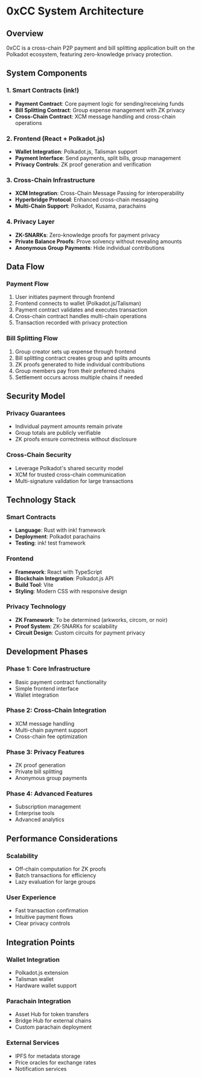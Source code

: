 # 0xCC System Architecture

## Overview
0xCC is a cross-chain P2P payment and bill splitting application built on the Polkadot ecosystem, featuring zero-knowledge privacy protection.

## System Components

### 1. Smart Contracts (ink!)
- **Payment Contract**: Core payment logic for sending/receiving funds
- **Bill Splitting Contract**: Group expense management with ZK privacy
- **Cross-Chain Contract**: XCM message handling and cross-chain operations

### 2. Frontend (React + Polkadot.js)
- **Wallet Integration**: Polkadot.js, Talisman support
- **Payment Interface**: Send payments, split bills, group management
- **Privacy Controls**: ZK proof generation and verification

### 3. Cross-Chain Infrastructure
- **XCM Integration**: Cross-Chain Message Passing for interoperability
- **Hyperbridge Protocol**: Enhanced cross-chain messaging
- **Multi-Chain Support**: Polkadot, Kusama, parachains

### 4. Privacy Layer
- **ZK-SNARKs**: Zero-knowledge proofs for payment privacy
- **Private Balance Proofs**: Prove solvency without revealing amounts
- **Anonymous Group Payments**: Hide individual contributions

## Data Flow

### Payment Flow
1. User initiates payment through frontend
2. Frontend connects to wallet (Polkadot.js/Talisman)
3. Payment contract validates and executes transaction
4. Cross-chain contract handles multi-chain operations
5. Transaction recorded with privacy protection

### Bill Splitting Flow
1. Group creator sets up expense through frontend
2. Bill splitting contract creates group and splits amounts
3. ZK proofs generated to hide individual contributions
4. Group members pay from their preferred chains
5. Settlement occurs across multiple chains if needed

## Security Model

### Privacy Guarantees
- Individual payment amounts remain private
- Group totals are publicly verifiable
- ZK proofs ensure correctness without disclosure

### Cross-Chain Security
- Leverage Polkadot's shared security model
- XCM for trusted cross-chain communication
- Multi-signature validation for large transactions

## Technology Stack

### Smart Contracts
- **Language**: Rust with ink! framework
- **Deployment**: Polkadot parachains
- **Testing**: ink! test framework

### Frontend
- **Framework**: React with TypeScript
- **Blockchain Integration**: Polkadot.js API
- **Build Tool**: Vite
- **Styling**: Modern CSS with responsive design

### Privacy Technology
- **ZK Framework**: To be determined (arkworks, circom, or noir)
- **Proof System**: ZK-SNARKs for scalability
- **Circuit Design**: Custom circuits for payment privacy

## Development Phases

### Phase 1: Core Infrastructure
- Basic payment contract functionality
- Simple frontend interface
- Wallet integration

### Phase 2: Cross-Chain Integration
- XCM message handling
- Multi-chain payment support
- Cross-chain fee optimization

### Phase 3: Privacy Features
- ZK proof generation
- Private bill splitting
- Anonymous group payments

### Phase 4: Advanced Features
- Subscription management
- Enterprise tools
- Advanced analytics

## Performance Considerations

### Scalability
- Off-chain computation for ZK proofs
- Batch transactions for efficiency
- Lazy evaluation for large groups

### User Experience
- Fast transaction confirmation
- Intuitive payment flows
- Clear privacy controls

## Integration Points

### Wallet Integration
- Polkadot.js extension
- Talisman wallet
- Hardware wallet support

### Parachain Integration
- Asset Hub for token transfers
- Bridge Hub for external chains
- Custom parachain deployment

### External Services
- IPFS for metadata storage
- Price oracles for exchange rates
- Notification services